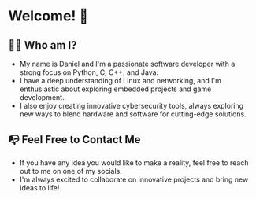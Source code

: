 # Welcome! 👋

## 👨‍💻 Who am I?
* My name is Daniel and I'm a passionate software developer with a strong focus on Python, C, C++, and Java.
* I have a deep understanding of Linux and networking, and I'm enthusiastic about exploring embedded projects and game development.
* I also enjoy creating innovative cybersecurity tools, always exploring new ways to blend hardware and software for cutting-edge solutions.

## 📭 Feel Free to Contact Me
* If you have any idea you would like to make a reality, feel free to reach out to me on one of my socials.
* I'm always excited to collaborate on innovative projects and bring new ideas to life!
